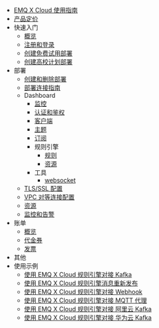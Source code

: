 * [EMQ X Cloud 使用指南](./README.md)
* [产品定价](./pricing.md)
* 快速入门
  * [概览](./quick_start/quick_start.md)
  * [注册和登录](./quick_start/signup_login.md)
  * [创建免费试用部署](./quick_start/free_trial.md)
  * [创建高校计划部署](./quick_start/edu_plans.md)
* 部署
  * [创建和删除部署](./deployments/create_delete.md)
  * [部署连接指南](./deployments/connections.md)
  * Dashboard
      * [监控](./deployments/dashboard/monitor.md)
      * [认证和鉴权](./deployments/dashboard/users_and_acl.md)
      * [客户端](./deployments/dashboard/clients.md)
      * [主题](./deployments/dashboard/topics.md)
      * [订阅](./deployments/dashboard/subscriptions.md)
      * 规则引擎
        * [规则](./deployments/dashboard/rule_engine/rules.md)
        * [资源](./deployments/dashboard/rule_engine/resources.md)
      * 工具
        * [websocket](./deployments/dashboard/tools/websocket.md)
  * [TLS/SSL 配置](./deployments/tls.md)
  * [VPC 对等连接配置](./deployments/vpc_peering.md)
  * [资源](./deployments/resources.md)
  * [监控和告警](./deployments/monitor.md)
* 账单
  * [概览](./billing/overview.md)
  * [代金券](./billing/credits.md)
  * [发票](./billing/invoices.md)
* 其他
* 使用示例
  * [使用 EMQ X Cloud 规则引擎对接 Kafka](./use_cases/rule_engine_kafka.md)
  * [使用 EMQ X Cloud 规则引擎消息重新发布](./use_cases/rule_engine_republish.md)
  * [使用 EMQ X Cloud 规则引擎对接 Webhook](./use_cases/rule_engine_web_hook.md)
  * [使用 EMQ X Cloud 规则引擎对接 MQTT 代理](./use_cases/rule_engine_mqtt.md)
  * [使用 EMQ X Cloud 规则引擎对接 阿里云 Kafka](./use_cases/rule_engine_aliyun_kafka.md)
  * [使用 EMQ X Cloud 规则引擎对接 华为云 Kafka](./use_cases/rule_engine_huawei_kafka.md)
